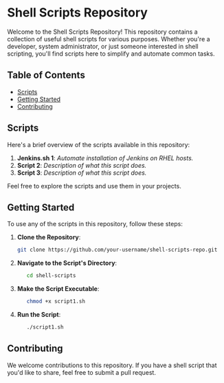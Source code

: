 # Shell Scripts Repository

Welcome to the Shell Scripts Repository! This repository contains a collection of useful shell scripts for various purposes. Whether you're a developer, system administrator, or just someone interested in shell scripting, you'll find scripts here to simplify and automate common tasks.

## Table of Contents

- [Scripts](#scripts)
- [Getting Started](#getting-started)
- [Contributing](#contributing)


## Scripts

Here's a brief overview of the scripts available in this repository:

1. **Jenkins.sh 1**: _Automate installation of Jenkins on RHEL hosts._
2. **Script 2**: _Description of what this script does._
3. **Script 3**: _Description of what this script does._

Feel free to explore the scripts and use them in your projects.

## Getting Started

To use any of the scripts in this repository, follow these steps:

1. **Clone the Repository**:

   ```bash
   git clone https://github.com/your-username/shell-scripts-repo.git

2. **Navigate to the Script's Directory**:
    ```bash
       cd shell-scripts
    
4. **Make the Script Executable**:
   ```bash
      chmod +x script1.sh
   
6. **Run the Script**:
    ```bash
       ./script1.sh

## Contributing

We welcome contributions to this repository. If you have a shell script that you'd like to share, feel free to submit a pull request.

